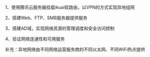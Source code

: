 1、使用腾讯云服务器挂载ikuai软路由，以VPN的方式实现异地组网



2、搭建Web、FTP、SMB服务器提供服务



3、搭建AD域，实现网络资源的管理调度和安全访问控制



4、验证网络连通性和可用服务

补充：异地网络由不同网络运营服务商的不同以太网、不同WiFi热点提供


